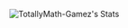![TotallyMath-Gamez's Stats](https://github-readme-stats.vercel.app/api?username=TotallyMath-Gamez&theme=vue-dark&show_icons=true&hide_border=true&count_private=true)
